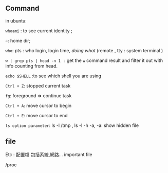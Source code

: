## Command

in ubuntu:

``whoami`` : to see current identity ;

``~``: home dir;

``who``: pts : who login, login time, *doing what* (remote , tty : system terminal )

``w | grep pts | head -n 1 `` : get the ``w`` command result and filter it out with info counting from head. 

``echo $SHELL`` :to see which shell you are using

``Ctrl + Z``: stopped current task

``fg``: foreground => continue task

``Ctrl + A``: move cursor to begin

``Ctrl + E``: move cursor to end

``ls option parameter``: ls -l /tmp , ls -l -h -a, -a: show hidden file



## file

Etc : 配置檔 包括系統,網路... important file



/proc
